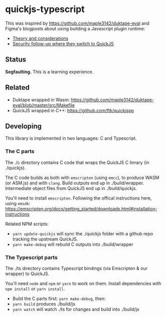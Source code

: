 # quickjs-typescript

This was inspired by https://github.com/maple3142/duktape-eval and Figma's
blogposts about using building a Javascript plugin runtime:

* [Theory and considerations](https://www.figma.com/blog/how-we-built-the-figma-plugin-system/)
* [Security follow-up where they switch to QuickJS](https://www.figma.com/blog/an-update-on-plugin-security/)

## Status

**Segfaulting.** This is a learning experience.

## Related

* Duktape wrapped in Wasm: https://github.com/maple3142/duktape-eval/blob/master/src/Makefile
* QuickJS wrapped in C++: https://github.com/ftk/quickjspp

## Developing

This library is implemented in two languages: C and Typescript.

### The C parts

The ./c directory contains C code that wraps the QuickJS C linrary (in ./quickjs).

The C code builds as both with `emscripten` (using `emcc`), to produce WASM (or
ASM.js) and with `clang`. Build outputs end up in ./build/wrapper.
Intermediate object files from QuickJS end up in ./build/quickjs.

You'll need to install `emscripten`. Following the offical instructions here, using `emsdk`:
https://emscripten.org/docs/getting_started/downloads.html#installation-instructions

Related NPM scripts:

* `yarn update-quickjs` will sync the ./quickjs folder with a
  github repo tracking the upstream QuickJS.
* `yarn make-debug` will rebuild C outputs into ./build/wrapper

### The Typescript parts

The ./ts directory contains Typescript bindings (via Emscripten & our wrapper) to QuickJS.

You'll need `node` and `npm` or `yarn` to work on them.
Install dependencies with `npm install` or `yarn install`.

* Build the C parts first: `yarn make-debug`, then:
* `yarn build` produces ./build/js
* `yarn watch` will watch ./ts for changes and build into ./build/js
